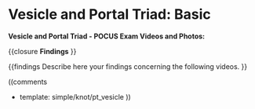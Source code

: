 # Vesicle and Portal Triad: Basic #

**Vesicle and Portal Triad - POCUS Exam Videos and Photos:**

{{closure
**Findings**
}}

{{findings
Describe here your findings concerning the following videos.
}}

((comments
* template: simple/knot/pt_vesicle
))

